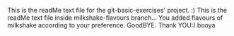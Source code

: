 This is the readMe text file for the git-basic-exercises' project. :)
This is the readMe text file inside milkshake-flavours branch...
You added flavours of milkshake according to your preference. GoodBYE. Thank YOU:)
booya

